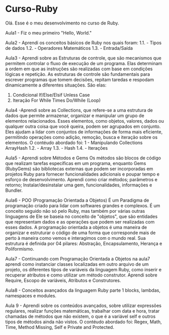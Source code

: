 # Curso-Ruby
Olá. Esse é o meu desenvolvimento no curso de Ruby.

Aula1 - Fiz o meu primeiro "Hello, World." 

Aula2 - Aprendi os conceitos básicos de Ruby nos quais foram:
1.1. - Tipos de dados
1.2. - Operadores Matemáticos
1.3. - Entrada/Saída 

Aula3 - Aprendi sobre as Estruturas de controle, que são mecanismos que permitem controlar o fluxo de execução de um programa. Elas determinam a ordem em que as instruções são realizadas com base em condições lógicas e repetição. As estruturas de controle são fundamentais para escrever programas que tomem decisões, repitam taredas e respodam dinamicamente a diferentes situações. São elas:
1. Condicional
If/Else/Elsif
Unless
Case
2. Iteração
For
While
Times
Do/While (Loop)

Aula4 -Aprendi sobre as Collections, que refere-se a uma estrutura de dados que permite armazenar, organizar e manipular um grupo de elementos relacionados. Esses elementos, como objetos, valores, dados ou qualquer outra coisa que você queira, podem ser agrupados em conjunto. Eles ajudam a lidar com conjuntos de informações de forma mais eficiente, permitindo operações como adição, remoção, busca e iteração sobre os elementos. O contéudo abordado foi: 
1 - Manipulando Collections ArrayHash
1.2. - Array
1.3. - Hash
1.4. - Iterações

Aula5 - Aprendi sobre Métodos e Gems
Os métodos são blocos de código que realizam tarefas específicas em um programa, enquanto Gems (RubyGems) são bibliotecas externas que podem ser incorporadas em projetos Ruby para fornecer funcionalidades adicionais e poupar tempo e esforço de desenvolvimento. Aprendi como criar métodos; parâmetros e retorno; Instalar/desinstalar uma gem, funcionalidades, informações e Bundler. 

Aula6 - POO (Programação Orientada a Objetos)
É um  Paradigma de programação criado para lidar com softwares grandes e complexos. É um conceito seguido não só pelo Ruby, mas também por várias outras linguagens de
Ele se baseia no conceito de "objetos", que são entidades que representam dados e as operações que podem ser realizadas com esses dados. A programação orientada a objetos é uma maneira de organizar e estruturar o código de uma forma que corresponde mais de perto à maneira como vemos e interagimos com o mundo real. Sua estrutura é definida por 04 pilares: Abstração, Encapsulamento, Herança e Poliformismo.

Aula7 - Continuando com Programação Orientada a Objetos na aula7 aprendi como instanciar classes localizadas em outro arquivo de um projeto, os diferentes tipos de variáveis da linguagem Ruby, como inserir e recuperar atributos e como utilizar um método construtor. Aprendi sobre Require, Escopo de variáveis, Atributos e Construtores.

Aula8 - Conceitos avançados da linguagem Ruby parte 1   blocks, lambdas, namespaces e modules.
 
Aula 9 - Aprendi sobre os conteúdos avançados, sobre utilizar expressões regulares, realizar funções matemáticas, trabalhar com data e hora, tratar chamadas de métodos que não existem, o que é a variável self e outros tipos de métodos ainda não vistos. O contéudo abordado foi: Regex, Math, Time, Method Missing, Self e Private and Protected.

